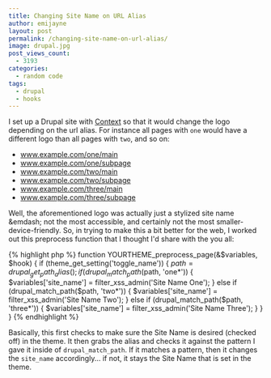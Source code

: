 ```yaml
---
title: Changing Site Name on URL Alias
author: emijayne
layout: post
permalink: /changing-site-name-on-url-alias/
image: drupal.jpg
post_views_count:
  - 3193
categories:
  - random code
tags:
  - drupal
  - hooks
---
```

I set up a Drupal site with [Context][1] so that it would change the logo depending on the url alias. For instance all pages with `one` would have a different logo than all pages with `two`, and so on:

  * www.example.com/one/main
  * www.example.com/one/subpage
  * www.example.com/two/main
  * www.example.com/two/subpage
  * www.example.com/three/main
  * www.example.com/three/subpage

Well, the aforementioned logo was actually just a stylized site name &emdash; not the most accessible, and certainly not the most smaller-device-friendly. So, in trying to make this a bit better for the web, I worked out this preprocess function that I thought I'd share with the you all:

{% highlight php %}
function YOURTHEME_preprocess_page(&$variables, $hook) {
  if (theme_get_setting('toggle_name')) {
    $path = drupal_get_path_alias();
    if (drupal_match_path($path, 'one*')) {
      $variables['site_name'] = filter_xss_admin('Site Name One');
    } else if (drupal_match_path($path, 'two*')) {
      $variables['site_name'] = filter_xss_admin('Site Name Two');
    } else if (drupal_match_path($path, 'three*')) {
      $variables['site_name'] = filter_xss_admin('Site Name Three');
    }
  }
}
{% endhighlight %}

Basically, this first checks to make sure the Site Name is desired (checked off) in the theme. It then grabs the alias and checks it against the pattern I gave it inside of `drupal_match_path`. If it matches a pattern, then it changes the `site_name` accordingly... if not, it stays the Site Name that is set in the theme.

 [1]: https://www.drupal.org/project/context "Drupal: Context"